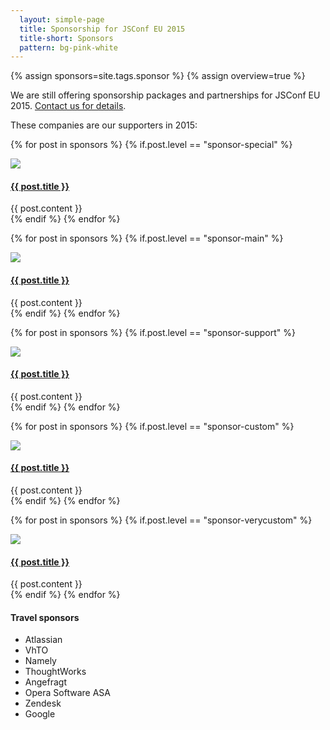 ```yaml
---
  layout: simple-page
  title: Sponsorship for JSConf EU 2015
  title-short: Sponsors
  pattern: bg-pink-white
---
```


{% assign sponsors=site.tags.sponsor %}
{% assign overview=true %}

<p>
  We are still offering sponsorship packages and partnerships for JSConf EU 2015. <a href="mailto:contact@jsconf.eu">Contact us for details</a>.
</p>

<p>
  These companies are our supporters in 2015:
</p>

{% for post in sponsors %}
  {% if.post.level == "sponsor-special" %}
  <div class="sponsor">
    <img src="{{ site.baseurl }}{{post.image}}" class="img-flex" />
    <h4>
      <a href="{{ site.baseurl }}{{post.permalink}}">{{ post.title }}</a>
    </h4>
    {{ post.content }}
  </div>
  {% endif %}
{% endfor %}

{% for post in sponsors %}
  {% if.post.level == "sponsor-main" %}
  <div class="sponsor">
    <img src="{{ site.baseurl }}{{post.image}}" class="img-flex" />
    <h4>
      <a href="{{ site.baseurl }}{{post.permalink}}">{{ post.title }}</a>
    </h4>
    {{ post.content }}
  </div>
  {% endif %}
{% endfor %}

{% for post in sponsors %}
  {% if.post.level == "sponsor-support" %}
  <div class="sponsor">
    <img src="{{ site.baseurl }}{{post.image}}" class="img-flex" />
    <h4>
      <a href="{{ site.baseurl }}{{post.permalink}}">{{ post.title }}</a>
    </h4>
    {{ post.content }}
  </div>
  {% endif %}
{% endfor %}

{% for post in sponsors %}
  {% if.post.level == "sponsor-custom" %}
  <div class="sponsor">
    <img src="{{ site.baseurl }}{{post.image}}" class="img-flex" />
    <h4>
      <a href="{{ site.baseurl }}{{post.permalink}}">{{ post.title }}</a>
    </h4>
    {{ post.content }}
  </div>
  {% endif %}
{% endfor %}

{% for post in sponsors %}
  {% if.post.level == "sponsor-verycustom" %}
  <div class="sponsor">
    <a href="{{ site.baseurl }}{{post.permalink}}"><img src="{{ site.baseurl }}{{post.image}}" class="img-flex" /></a>
    <h4>
      <a href="{{ site.baseurl }}{{post.permalink}}">{{ post.title }}</a>
    </h4>
    {{ post.content }}
  </div>
  {% endif %}
{% endfor %}

<div class="sponsor">
  <h4>
    Travel sponsors
  </h4>
  <ul>
    <li>Atlassian<Uli>
    <li>VhTO<Uli>
    <li>Namely<Uli>
    <li>ThoughtWorks<Uli>
    <li>Angefragt<Uli>
    <li>Opera Software ASA<Uli>
    <li>Zendesk<Uli>
    <li>Google<Uli>
  </ul>
</div>
